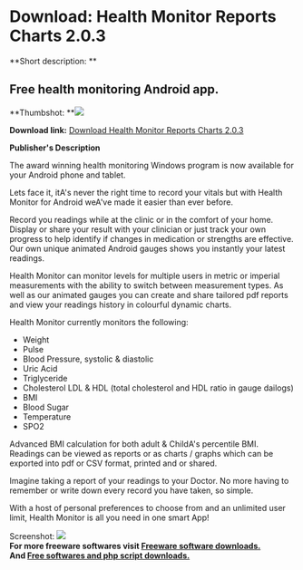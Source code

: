 # Download: Health Monitor Reports Charts 2.0.3

**Short description: **

## Free health monitoring Android app.

  
**Thumbshot: **![](http://www.freewarefiles.com/screenshot/pphm_md.jpg)   
  
**Download link:** [Download Health Monitor Reports Charts 2.0.3](http://freesoftwares.boysofts.com/Health-Monitor-Reports-Charts_program_98972.html)  
  

**Publisher's Description**  
  

The award winning health monitoring Windows program is now available for your
Android phone and tablet.

Lets face it, itA's never the right time to record your vitals but with Health
Monitor for Android weA've made it easier than ever before.

Record you readings while at the clinic or in the comfort of your home.
Display or share your result with your clinician or just track your own
progress to help identify if changes in medication or strengths are effective.
Our own unique animated Android gauges shows you instantly your latest
readings.

Health Monitor can monitor levels for multiple users in metric or imperial
measurements with the ability to switch between measurement types. As well as
our animated gauges you can create and share tailored pdf reports and view
your readings history in colourful dynamic charts.

Health Monitor currently monitors the following:

  * Weight 
  * Pulse 
  * Blood Pressure, systolic & diastolic 
  * Uric Acid 
  * Triglyceride 
  * Cholesterol LDL & HDL (total cholesterol and HDL ratio in gauge dailogs) 
  * BMI 
  * Blood Sugar 
  * Temperature 
  * SPO2 

Advanced BMI calculation for both adult & ChildA's percentile BMI. Readings
can be viewed as reports or as charts / graphs which can be exported into pdf
or CSV format, printed and or shared.

Imagine taking a report of your readings to your Doctor. No more having to
remember or write down every record you have taken, so simple.

With a host of personal preferences to choose from and an unlimited user
limit, Health Monitor is all you need in one smart App!

  
  
Screenshot: ![](http://www.freewarefiles.com/screenshot/pphm.jpg)  
**For more freeware softwares visit [Freeware software downloads.](http://freesoftwares.boysofts.com/)**   
**And [Free softwares and php script downloads.](http://www.boysofts.com/)**

